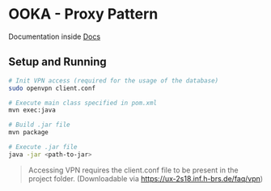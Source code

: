 # OOKA - Proxy Pattern

Documentation inside [Docs](documentation/docs.md)


## Setup and Running

```bash
# Init VPN access (required for the usage of the database)
sudo openvpn client.conf

# Execute main class specified in pom.xml
mvn exec:java

# Build .jar file
mvn package

# Execute .jar file
java -jar <path-to-jar>
```

> Accessing VPN requires the client.conf file to be present in the project folder. (Downloadable via https://ux-2s18.inf.h-brs.de/faq/vpn)